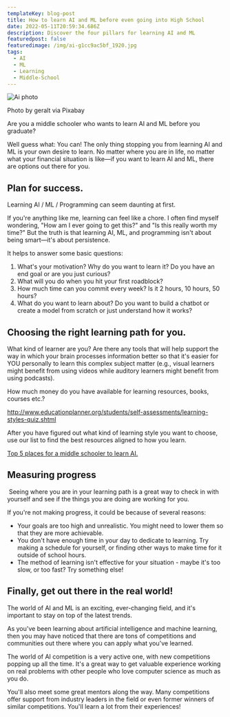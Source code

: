 ```yaml
---
templateKey: blog-post
title: How to learn AI and ML before even going into High School
date: 2022-05-11T20:59:34.686Z
description: Discover the four pillars for learning AI and ML
featuredpost: false
featuredimage: /img/ai-g1cc9ac5bf_1920.jpg
tags:
  - AI
  - ML
  - Learning
  - Middle-School
---
```

![Ai photo](/img/ai-g1cc9ac5bf_1920.jpg "brain scan with dots around it")

Photo by geralt via Pixabay

Are you a middle schooler who wants to learn AI and ML before you graduate?

Well guess what: You can! The only thing stopping you from learning AI and ML is your own desire to learn. No matter where you are in life, no matter what your financial situation is like—if you want to learn AI and ML, there are options out there for you.

## Plan for success.

Learning AI / ML / Programming can seem daunting at first. 

If you're anything like me, learning can feel like a chore. I often find myself wondering, "How am I ever going to get this?" and "Is this really worth my time?" But the truth is that learning AI, ML, and programming isn't about being smart—it's about persistence.

It helps to answer some basic questions: 

1. What's your motivation? Why do you want to learn it? Do you have an end goal or are you just curious?
2. What will you do when you hit your first roadblock? 
3. How much time can you commit every week? Is it 2 hours, 10 hours, 50 hours?
4. What do you want to learn about? Do you want to build a chatbot or create a model from scratch or just understand how it works?



## Choosing the right learning path for you. 

What kind of learner are you? Are there any tools that will help support the way in which your brain processes information better so that it's easier for YOU personally to learn this complex subject matter (e.g., visual learners might benefit from using videos while auditory learners might benefit from using podcasts).

How much money do you have available for learning resources, books, courses etc.? 

<http://www.educationplanner.org/students/self-assessments/learning-styles-quiz.shtml> 

After you have figured out what kind of learning style you want to choose, use our list to find the best resources aligned to how you learn. 

[Top 5 places for a middle schooler to learn AI.](https://aiforkids.netlify.app/blog/2022-05-06-top-5-places-for-a-middle-schooler-to-learn-ai/)

## Measuring progress

 Seeing where you are in your learning path is a great way to check in with yourself and see if the things you are doing are working for you.

If you're not making progress, it could be because of several reasons:

* Your goals are too high and unrealistic. You might need to lower them so that they are more achievable.
* You don't have enough time in your day to dedicate to learning. Try making a schedule for yourself, or finding other ways to make time for it outside of school hours.
* The method of learning isn't effective for your situation - maybe it's too slow, or too fast? Try something else!



## Finally, get out there in the real world!

The world of AI and ML is an exciting, ever-changing field, and it's important to stay on top of the latest trends.

As you've been learning about artificial intelligence and machine learning, then you may have noticed that there are tons of competitions and communities out there where you can apply what you've learned.

The world of AI competition is a very active one, with new competitions popping up all the time. It's a great way to get valuable experience working on real problems with other people who love computer science as much as you do.

You'll also meet some great mentors along the way. Many competitions offer support from industry leaders in the field or even former winners of similar competitions. You'll learn a lot from their experiences!